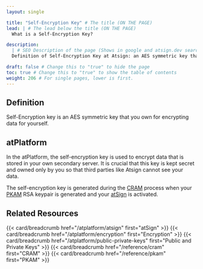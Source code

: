 ```yaml
---
layout: single

title: "Self-Encryption Key" # The title (ON THE PAGE)
lead: | # The lead below the title (ON THE PAGE)
  What is a Self-Encryption Key?

description:
  | # SEO Description of the page (Shows in google and atsign.dev search)
  Definition of Self-Encryption Key at Atsign: an AES symmetric key that you own for encrypting data for yourself.In the atPlatform, the self-encryption key is used to encrypt data that is stored in your own secondary server. It is crucial that this key is kept secret and owned only by you so that third parties like Atsign cannot see your data.

draft: false # Change this to "true" to hide the page
toc: true # Change this to "true" to show the table of contents
weight: 206 # For single pages, lower is first.
---
```


## Definition

Self-Encryption key is an AES symmetric key that you own for encrypting data for yourself.

## atPlatform

In the atPlatform, the self-encryption key is used to encrypt data that is stored in your own secondary server. It is crucial that this key is kept secret and owned only by you so that third parties like Atsign cannot see your data.

The self-encryption key is generated during the [CRAM](/reference/cram) process when your [PKAM](/reference/pkam) RSA keypair is generated and your [atSign](/reference/atsign) is activated.

## Related Resources

{{< card/breadcrumb href="/atplatform/atsign" first="atSign" >}}
{{< card/breadcrumb href="/atplatform/encryption" first="Encryption" >}}
{{< card/breadcrumb href="/atplatform/public-private-keys" first="Public and Private Keys" >}}
{{< card/breadcrumb href="/reference/cram" first="CRAM" >}}
{{< card/breadcrumb href="/reference/pkam" first="PKAM" >}}
